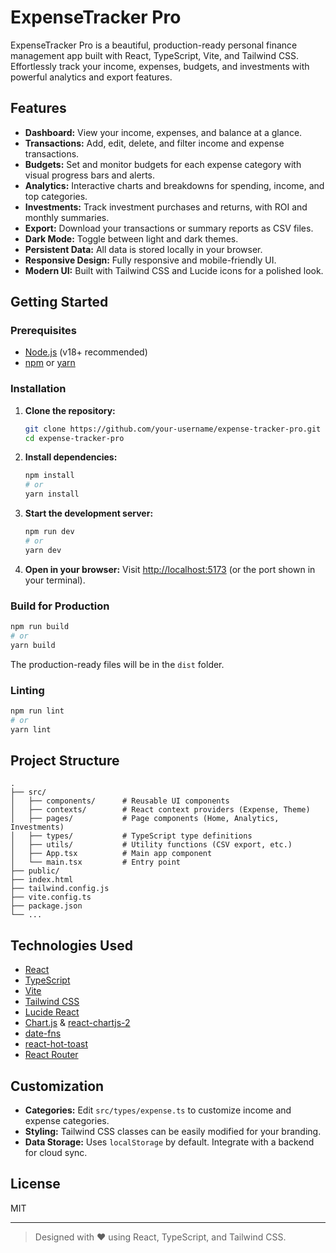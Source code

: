 # ExpenseTracker Pro

ExpenseTracker Pro is a beautiful, production-ready personal finance management app built with React, TypeScript, Vite, and Tailwind CSS. Effortlessly track your income, expenses, budgets, and investments with powerful analytics and export features.

## Features

- **Dashboard:** View your income, expenses, and balance at a glance.
- **Transactions:** Add, edit, delete, and filter income and expense transactions.
- **Budgets:** Set and monitor budgets for each expense category with visual progress bars and alerts.
- **Analytics:** Interactive charts and breakdowns for spending, income, and top categories.
- **Investments:** Track investment purchases and returns, with ROI and monthly summaries.
- **Export:** Download your transactions or summary reports as CSV files.
- **Dark Mode:** Toggle between light and dark themes.
- **Persistent Data:** All data is stored locally in your browser.
- **Responsive Design:** Fully responsive and mobile-friendly UI.
- **Modern UI:** Built with Tailwind CSS and Lucide icons for a polished look.

## Getting Started

### Prerequisites

- [Node.js](https://nodejs.org/) (v18+ recommended)
- [npm](https://www.npmjs.com/) or [yarn](https://yarnpkg.com/)

### Installation

1. **Clone the repository:**
   ```sh
   git clone https://github.com/your-username/expense-tracker-pro.git
   cd expense-tracker-pro
   ```

2. **Install dependencies:**
   ```sh
   npm install
   # or
   yarn install
   ```

3. **Start the development server:**
   ```sh
   npm run dev
   # or
   yarn dev
   ```

4. **Open in your browser:**
   Visit [http://localhost:5173](http://localhost:5173) (or the port shown in your terminal).

### Build for Production

```sh
npm run build
# or
yarn build
```

The production-ready files will be in the `dist` folder.

### Linting

```sh
npm run lint
# or
yarn lint
```

## Project Structure

```
.
├── src/
│   ├── components/      # Reusable UI components
│   ├── contexts/        # React context providers (Expense, Theme)
│   ├── pages/           # Page components (Home, Analytics, Investments)
│   ├── types/           # TypeScript type definitions
│   ├── utils/           # Utility functions (CSV export, etc.)
│   ├── App.tsx          # Main app component
│   └── main.tsx         # Entry point
├── public/
├── index.html
├── tailwind.config.js
├── vite.config.ts
├── package.json
└── ...
```

## Technologies Used

- [React](https://react.dev/)
- [TypeScript](https://www.typescriptlang.org/)
- [Vite](https://vitejs.dev/)
- [Tailwind CSS](https://tailwindcss.com/)
- [Lucide React](https://lucide.dev/)
- [Chart.js](https://www.chartjs.org/) & [react-chartjs-2](https://react-chartjs-2.js.org/)
- [date-fns](https://date-fns.org/)
- [react-hot-toast](https://react-hot-toast.com/)
- [React Router](https://reactrouter.com/)

## Customization

- **Categories:** Edit `src/types/expense.ts` to customize income and expense categories.
- **Styling:** Tailwind CSS classes can be easily modified for your branding.
- **Data Storage:** Uses `localStorage` by default. Integrate with a backend for cloud sync.

## License

MIT

---

> Designed with ❤️ using React, TypeScript, and Tailwind CSS.
